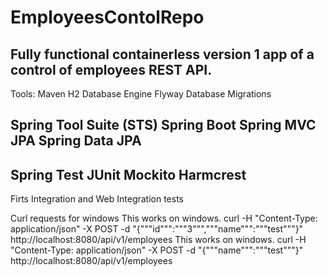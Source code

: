 # EmployeesContolRepo

Fully functional containerless version 1 app of a control of employees REST API.  
------------------------
Tools:
Maven
H2 Database Engine
Flyway Database Migrations

Spring Tool Suite (STS)
Spring Boot
Spring MVC
JPA Spring Data JPA
------------------------
Spring Test
JUnit
Mockito
Harmcrest
------------------------
Firts Integration and Web Integration tests

Curl requests for windows 
This works on windows.
curl -H "Content-Type: application/json" -X POST -d "{"""id""":"""3""","""name""":"""test"""}" http://localhost:8080/api/v1/employees
This works on windows.
curl -H "Content-Type: application/json" -X POST -d "{"""name""":"""test"""}" http://localhost:8080/api/v1/employees

